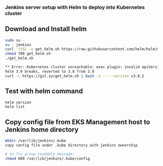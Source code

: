### Jenkins server setup with Helm to deploy into Kubernetes cluster

## Download and Install helm 
```sh
sudo su -
su - jenkins
curl -fsSL -o get_helm.sh https://raw.githubusercontent.com/helm/helm/main/scripts/get-helm-3
chmod 700 get_helm.sh
./get_helm.sh

** Error: Kubernetes cluster unreachable: exec plugin: invalid apiVersion "client.authentication.k8s.io/v1alpha1"
helm 3.9 breaks, reverted to 3.8 from 3.9
curl -L https://git.io/get_helm.sh | bash -s -- --version v3.8.2
```

## Test with helm command
```sh
helm version
helm list
```

## Copy config file from EKS Management host to Jenkins home directory
```sh
mkdir /var/lib/jenkins/.kube
copy config file under .kube directory with jenkins ownership

# to fix group-readable message:
chmod 600 /var/lib/jenkins/.kube/config
```









